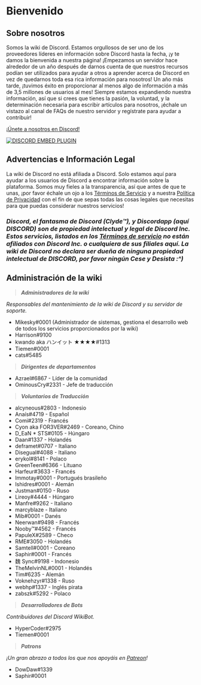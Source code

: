 <!-- TITLE: Español: Página Principal -->
<!-- SUBTITLE: ¡Bienvenido a la wiki de Discord! -->

# Bienvenido
## Sobre nosotros

Somos la wiki de Discord. Estamos orgullosos de ser uno de los proveedores líderes en información sobre Discord hasta la fecha, ¡y te damos la bienvenida a nuestra página! ¡Empezamos un servidor hace alrededor de un año después de darnos cuenta de que nuestros recursos podían ser utilizados para ayudar a otros a aprender acerca de Discord en vez de quedarnos toda esa rica información para nosotros! Un año más tarde, ¡tuvimos éxito en proporcionar al menos algo de información a más de 3,5 millones de usuarios al mes! Siempre estamos expandiendo nuestra información, así que si crees que tienes la pasión, la voluntad, y la determinación necesaria para escribir artículos para nosotros, ¡échale un vistazo al canal de FAQs de nuestro servidor y regístrate para ayudar a contribuir!

[¡Únete a nosotros en Discord!](https://discord.gg/ZRJ9Ghh)

<a href="https://discord.gg/ZRJ9Ghh">![DISCORD EMBED PLUGIN](https://discordapp.com/api/guilds/367460196148183040/widget.png?style=banner2)</a>

## Advertencias e Información Legal
La wiki de Discord no está afiliada a Discord. Solo estamos aquí para ayudar a los usuarios de Discord a encontrar información sobre la plataforma. Somos muy fieles a la transparencia, así que antes de que te unas, ¡por favor échale un ojo a los [Términos de Servicio](/terms) y a nuestra [Política de Privacidad](/privacy) con el fin de que sepas todas las cosas legales que necesitas para que puedas considerar nuestros servicios!

### ***Discord, el fantasma de Discord (Clyde™), y Discordapp (aquí DISCORD) son de propiedad intelectual y legal de Discord Inc. Estos servicios, listados en los [Términos de servicio](/terms) no están afiliados con Discord Inc. o cualquiera de sus filiales aquí. La wiki de Discord no declara ser dueña de ninguna propiedad intelectual de DISCORD, por favor ningún Cese y Desista :^)***

## Administración de la wiki
> ***Administradores de la wiki***

*Responsables del mantenimiento de la wiki de Discord y su servidor de soporte.*
* Mikesky#0001 (Administrador de sistemas, gestiona el desarrollo web de todos los servicios proporcionados por la wiki)
* Harrison#9100
* kwando aka ハンイット ★★★★#1313
* Tiemen#0001
* cats#5485

> ***Dirigentes de departamentos***

* Azrael#6867 - Líder de la comunidad
* OminousCry#2331 - Jefe de traducción

> ***Voluntarios de Traducción***

* alcyneous#2803 - Indonesio
* Anaís#4719 - Español
* Comi#2319 - Francés
* Cyon aka FOR3VER#2469 - Coreano, Chino
* D_EaN * STS#0105 - Húngaro
* Daan#1337 - Holandés
* deframet#0707 - Italiano
* Disegual#4088 - Italiano
* erykol#8141 - Polaco
* GreenTeen#6366 - Lituano
* Harfeur#3633 - Francés
* Immotay#0001 - Portugués brasileño
* Ishidres#0001 - Alemán
* Justman#0150 - Ruso
* Lireoy#4444 - Húngaro
* Manfre#9262 - Italiano
* marcyblaze - Italiano
* Mib#0001 - Danés
* Neerwan#9498 - Francés
* Nooby™#4562 - Francés
* PapuleX#2589 - Checo
* RME#3050 - Holandés
* Samtell#0001 - Coreano
* Saphir#0001 - Francés
* 魏 Sync#9198 - Indonesio
* TheMelvinNL#0001 - Holandés
* Tim#6235 - Alemán
* Voknehzyr#1338 - Ruso
* webhp#1337 - Inglés pirata
* zabszk#5292 - Polaco

> ***Desarrolladores de Bots***

*Contribuidores del Discord WikiBot.*
* HyperCoder#2975
* Tiemen#0001

> ***Patrons***

*¡Un gran abrazo a todos los que nos apoyáis en [Patreon](https://www.patreon.com/TheDiscordWiki)!*

* DowDaw#1339
* Saphir#0001